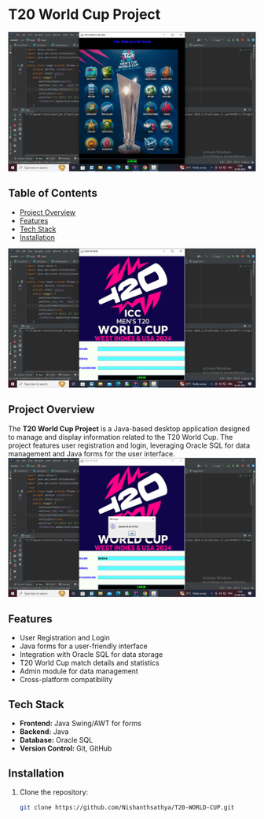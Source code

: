 # T20 World Cup Project

![Project Screenshot](ss/Screenshot%20(139).png)



## Table of Contents
- [Project Overview](#project-overview)
- [Features](#features)
- [Tech Stack](#tech-stack)
- [Installation](#installation)

![Project Screenshot](ss/Screenshot%20(140).png)
## Project Overview
The **T20 World Cup Project** is a Java-based desktop application designed to manage and display information related to the T20 World Cup. The project features user registration and login, leveraging Oracle SQL for data management and Java forms for the user interface.
![Project Screenshot](ss/Screenshot%20(141).png)
## Features
- User Registration and Login
- Java forms for a user-friendly interface
- Integration with Oracle SQL for data storage
- T20 World Cup match details and statistics
- Admin module for data management
- Cross-platform compatibility

## Tech Stack
- **Frontend:** Java Swing/AWT for forms
- **Backend:** Java
- **Database:** Oracle SQL
- **Version Control:** Git, GitHub

## Installation
1. Clone the repository:
   ```bash
   git clone https://github.com/Nishanthsathya/T20-WORLD-CUP.git
